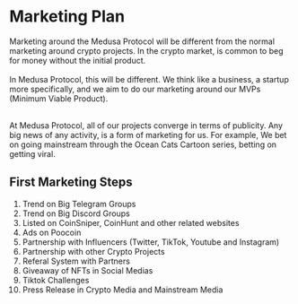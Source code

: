 # Marketing Plan

Marketing around the Medusa Protocol will be different from the normal marketing around crypto projects. In the crypto market, is common to beg for money without the initial product. \
\
In Medusa Protocol, this will be different. We think like a business, a startup more specifically, and we aim to do our marketing around our MVPs (Minimum Viable Product).

\
At Medusa Protocol, all of our projects converge in terms of publicity. Any big news of any activity, is a form of marketing for us. For example, We bet on going mainstream through the Ocean Cats Cartoon series, betting on getting viral.&#x20;

## First Marketing Steps

1. Trend on Big Telegram Groups
2. Trend on Big Discord Groups
3. Listed on CoinSniper, CoinHunt and other related websites
4. Ads on Poocoin
5. Partnership with Influencers (Twitter, TikTok, Youtube and Instagram)
6. Partnership with other Crypto Projects
7. Referal System with Partners
8. Giveaway of NFTs in Social Medias
9. Tiktok Challenges
10. Press Release in Crypto Media and Mainstream Media
